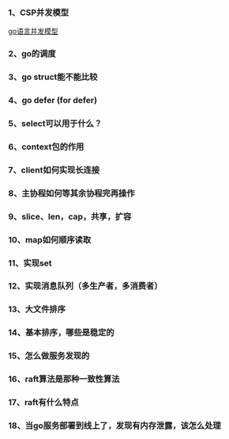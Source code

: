 ### 1、CSP并发模型
[go语言并发模型](https://www.cnblogs.com/sunsky303/p/9115530.html)

### 2、go的调度

### 3、go struct能不能比较

### 4、go defer (for defer)

### 5、select可以用于什么？

### 6、context包的作用

### 7、client如何实现长连接

### 8、主协程如何等其余协程完再操作

### 9、slice、len，cap，共享，扩容

### 10、map如何顺序读取

### 11、实现set

### 12、实现消息队列（多生产者，多消费者）

### 13、大文件排序

### 14、基本排序，哪些是稳定的

### 15、怎么做服务发现的

### 16、raft算法是那种一致性算法

### 17、raft有什么特点

### 18、当go服务部署到线上了，发现有内存泄露，该怎么处理


